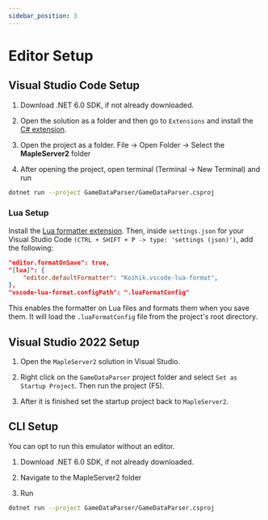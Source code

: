 ```yaml
---
sidebar_position: 3
---
```


# Editor Setup

## Visual Studio Code Setup

1. Download .NET 6.0 SDK, if not already downloaded.

2. Open the solution as a folder and then go to `Extensions` and install the [C# extension](https://marketplace.visualstudio.com/items?itemName=ms-dotnettools.csharp).

3. Open the project as a folder. File -> Open Folder -> Select the **MapleServer2** folder

4. After opening the project, open terminal (Terminal -> New Terminal) and run

```sh
dotnet run --project GameDataParser/GameDataParser.csproj
```

### Lua Setup

Install the [Lua formatter extension](https://marketplace.visualstudio.com/items?itemName=Koihik.vscode-lua-format&ssr=false#overview). Then, inside `settings.json` for your Visual Studio Code `(CTRL + SHIFT + P -> type: 'settings (json)')`, add the following:

```json
"editor.formatOnSave": true,
"[lua]": {
    "editor.defaultFormatter": "Koihik.vscode-lua-format",
},
"vscode-lua-format.configPath": ".luaFormatConfig"
```

This enables the formatter on Lua files and formats them when you save them. It will load the `.luaFormatConfig` file from the project's root directory.

## Visual Studio 2022 Setup

1. Open the `MapleServer2` solution in Visual Studio.

2. Right click on the `GameDataParser` project folder and select `Set as Startup Project`. Then run the project (F5).

3. After it is finished set the startup project back to `MapleServer2`.

## CLI Setup

You can opt to run this emulator without an editor.

1. Download .NET 6.0 SDK, if not already downloaded.

2. Navigate to the MapleServer2 folder

3. Run

```sh
dotnet run --project GameDataParser/GameDataParser.csproj
```
